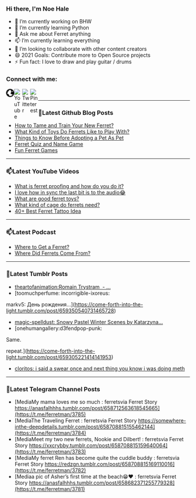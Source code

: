 ### Hi there, I'm Noe Hale

- 🔭 I’m currently working on BHW
- 🌱 I’m currently learning Python
- 💬 Ask me about Ferret anything
- 📫 I’m currently learning everything
- 🔭 I’m looking to collaborate with other content creators
- 😄 2021 Goals: Contribute more to Open Source projects
- ⚡ Fun fact: I love to draw and play guitar / drums

### Connect with me:

[<img align="left" alt="ferretvoice.com" width="22px" src="https://raw.githubusercontent.com/iconic/open-iconic/master/svg/globe.svg" />](https://ferretvoice.com)
[<img align="left" alt="YouTube" width="22px" src="https://cdn.jsdelivr.net/npm/simple-icons@v3/icons/youtube.svg" />](https://www.youtube.com/channel/UCk665XTfaMLVwFVWUmgnDiw)
[<img align="left" alt="Twitter" width="22px" src="https://cdn.jsdelivr.net/npm/simple-icons@v3/icons/twitter.svg" />](https://twitter.com/voiceferret)
[<img align="left" alt="Pinterest" width="22px" src="https://cdn.jsdelivr.net/npm/simple-icons@v3/icons/pinterest.svg" />](https://www.pinterest.com/voiceferret/)

<br />

---
### 🔭Latest Github Blog Posts
<!-- GITHUB:START -->
- [How to Tame and Train Your New Ferret?](http://noehale.github.io/how-to-tame-and-train-your-new-ferret/)
- [What Kind of Toys Do Ferrets Like to Play With?](http://noehale.github.io/what-kind-of-toys-do-ferrets-like-to-play-with/)
- [Things to Know Before Adopting a Pet As Pet](http://noehale.github.io/things-to-know-before-adopting-a-pet-as-pet/)
- [Ferret Quiz and Name Game](http://noehale.github.io/ferret-quiz/)
- [Fun Ferret Games](http://noehale.github.io/fun-ferret-games/)
<!-- GITHUB:END -->
---
### 📫Latest YouTube Videos

<!-- YOUTUBE:START -->
- [What is ferret proofing and how do you do it?](https://www.youtube.com/watch?v=81Syh_DJBQQ)
- [I love how in sync the last bit is to the audio😂](https://www.youtube.com/watch?v=WHBeGHwSlGY)
- [What are good ferret toys?](https://www.youtube.com/watch?v=tPxRilBzc0s)
- [What kind of cage do ferrets need?](https://www.youtube.com/watch?v=xzz6hC3sR5A)
- [40+ Best Ferret Tattoo Idea](https://www.youtube.com/watch?v=KIKqduR6Xcs)
<!-- YOUTUBE:END -->

---
### 📫Latest Podcast

<!-- PODCAST:START -->
- [Where to Get a Ferret?](https://anchor.fm/ferretvoice/episodes/Where-to-Get-a-Ferret-erurfu)
- [Where Did Ferrets Come From?](https://anchor.fm/ferretvoice/episodes/Where-Did-Ferrets-Come-From-eruq8g)
<!-- PODCAST:END -->
---
### 📝Latest Tumblr Posts

<!-- TUMBLR:START -->
- [theartofanimation:Romain Trystram  - ...](https://come-forth-into-the-light.tumblr.com/post/659395916903628800)
- [toomuchperfume:
incorrigible-ixoreus:


markv5:
День рождения...](https://come-forth-into-the-light.tumblr.com/post/659350540731465728)
- [magic-spelldust:
Snowy Pastel Winter Scenes by Katarzyna...](https://come-forth-into-the-light.tumblr.com/post/659327904238452736)
- [onehumangallery:d3fendpop-punk:

Same.


repeat.](https://come-forth-into-the-light.tumblr.com/post/659305221414141953)
- [cloritos:
i said a swear once and next thing you know i was doing meth
](https://come-forth-into-the-light.tumblr.com/post/659259928064737280)
<!-- TUMBLR:END -->
---
### 📝Latest Telegram Channel Posts

<!-- TELEGRAM:START -->
- [MediaMy mama loves me so much : ferretsvia Ferret Story https://anasfalhhhs.tumblr.com/post/658712563618545665](https://t.me/ferretman/3785)
- [MediaThe Traveling Ferret : ferretsvia Ferret Story https://somewhere-inthe-deepdetails.tumblr.com/post/658708815155462144](https://t.me/ferretman/3784)
- [MediaMeet my two new ferrets, Nookie and Dilbert! : ferretsvia Ferret Story https://xxcrybby.tumblr.com/post/658708815159640064](https://t.me/ferretman/3783)
- [MediaMy ferret Ren has become quite the cuddle buddy : ferretsvia Ferret Story https://redzgn.tumblr.com/post/658708815169110016](https://t.me/ferretman/3782)
- [Mediaa pic of Asher’s first time at the beach😁❤️ : ferretsvia Ferret Story https://anasfalhhhs.tumblr.com/post/658682371255779328](https://t.me/ferretman/3781)
<!-- TELEGRAM:END -->
